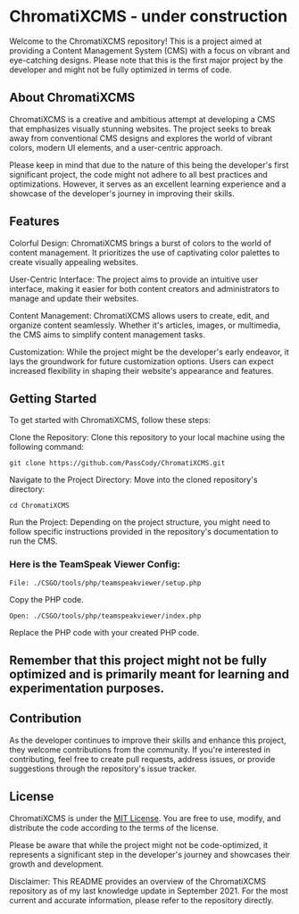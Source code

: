 # ChromatiXCMS - under construction

Welcome to the ChromatiXCMS repository! This is a project aimed at providing a Content Management System (CMS) with a focus on vibrant and eye-catching designs. Please note that this is the first major project by the developer and might not be fully optimized in terms of code.

## About ChromatiXCMS
ChromatiXCMS is a creative and ambitious attempt at developing a CMS that emphasizes visually stunning websites. The project seeks to break away from conventional CMS designs and explores the world of vibrant colors, modern UI elements, and a user-centric approach.

Please keep in mind that due to the nature of this being the developer's first significant project, the code might not adhere to all best practices and optimizations. However, it serves as an excellent learning experience and a showcase of the developer's journey in improving their skills.

## Features
Colorful Design: ChromatiXCMS brings a burst of colors to the world of content management. It prioritizes the use of captivating color palettes to create visually appealing websites.

User-Centric Interface: The project aims to provide an intuitive user interface, making it easier for both content creators and administrators to manage and update their websites.

Content Management: ChromatiXCMS allows users to create, edit, and organize content seamlessly. Whether it's articles, images, or multimedia, the CMS aims to simplify content management tasks.

Customization: While the project might be the developer's early endeavor, it lays the groundwork for future customization options. Users can expect increased flexibility in shaping their website's appearance and features.

## Getting Started
To get started with ChromatiXCMS, follow these steps:

Clone the Repository: Clone this repository to your local machine using the following command:

```
git clone https://github.com/PassCody/ChromatiXCMS.git
```
Navigate to the Project Directory: Move into the cloned repository's directory:


```
cd ChromatiXCMS
```
Run the Project: Depending on the project structure, you might need to follow specific instructions provided in the repository's documentation to run the CMS.


### Here is the TeamSpeak Viewer Config:
```
File: ./CSGO/tools/php/teamspeakviewer/setup.php
```
	
Copy the PHP code.
```
Open: ./CSGO/tools/php/teamspeakviewer/index.php
```

Replace the PHP code with your created PHP code.

## Remember that this project might not be fully optimized and is primarily meant for learning and experimentation purposes.

## Contribution

As the developer continues to improve their skills and enhance this project, they welcome contributions from the community. If you're interested in contributing, feel free to create pull requests, address issues, or provide suggestions through the repository's issue tracker.

## License

ChromatiXCMS is under the [MIT License](LICENSE). You are free to use, modify, and distribute the code according to the terms of the license.

Please be aware that while the project might not be code-optimized, it represents a significant step in the developer's journey and showcases their growth and development.

Disclaimer: This README provides an overview of the ChromatiXCMS repository as of my last knowledge update in September 2021. For the most current and accurate information, please refer to the repository directly.

